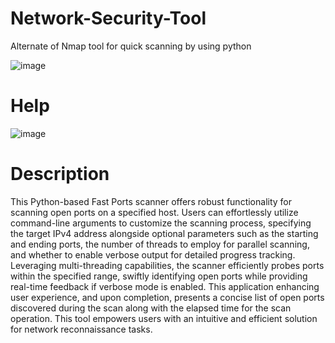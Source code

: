 # Network-Security-Tool
Alternate of Nmap tool for quick scanning by using python 

![image](https://github.com/A1iw4r3/Network-Security-Tool/assets/124252109/87feec23-dc3b-4393-bd0d-f5fb21c694ed)

# Help

![image](https://github.com/A1iw4r3/Network-Security-Tool/assets/124252109/b2218b1e-2469-4083-9a13-073ea2a1fba1)

# Description

This Python-based Fast Ports scanner offers robust functionality for scanning open ports on a specified host. Users can effortlessly utilize command-line arguments to customize the scanning process, specifying the target IPv4 address alongside optional parameters such as the starting and ending ports, the number of threads to employ for parallel scanning, and whether to enable verbose output for detailed progress tracking. Leveraging multi-threading capabilities, the scanner efficiently probes ports within the specified range, swiftly identifying open ports while providing real-time feedback if verbose mode is enabled. This application enhancing user experience, and upon completion, presents a concise list of open ports discovered during the scan along with the elapsed time for the scan operation. This tool empowers users with an intuitive and efficient solution for network reconnaissance tasks.
